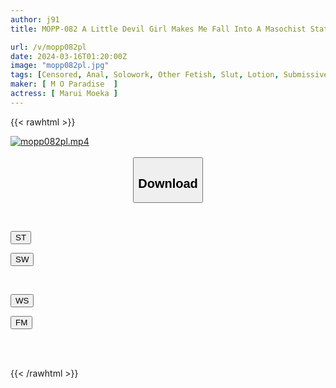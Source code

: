 ```yaml
---
author: j91
title: MOPP-082 A Little Devil Girl Makes Me Fall Into A Masochist State! Female Ejaculation WAM Moeka Marui

url: /v/mopp082pl
date: 2024-03-16T01:20:00Z
image: "mopp082pl.jpg"
tags: [Censored, Anal, Solowork, Other Fetish, Slut, Lotion, Submissive Men	]
maker: [ M O Paradise  ]
actress: [ Marui Moeka ]
---
```



{{< rawhtml >}}

<div class="video" data-videoid="g9WQ9302bBTqd92">
    <a href="javascript:;">
        <img src="/v/mopp082pl/mopp082pl.jpg" width="WIDTH" height="HEIGHT" alt="mopp082pl.mp4" loading="lazy">
    </a>
</div>

<script type="text/javascript" src="https://j91.asia/asset/on-demand-st.js"></script>

<br>
  <link rel="stylesheet" href="https://j91.asia/asset/bs5.css">
  
  <center>
  <button class="btn btn-primary" type="button" data-bs-toggle="collapse" data-bs-target=".multi-collapse" aria-expanded="false" aria-controls="multiCollapseExample1 multiCollapseExample2"><h2>Download</h2></button></center>
</p>
<div class="row">
  <div class="col">
    <div class="collapse multi-collapse" id="multiCollapseExample1">
      <div class="card card-body">
	      	      <br>
<div class="buttons">  
<p><a href="https://streamtape.to/v/g9WQ9302bBTqd92" target="_blank"><button class="btn-hover color-3"><i class="fa fa-download"></i> ST</button></a></p>
<p><a href="https://asnwish.com/lr3906m7rjs6" target="_blank"><button class="btn-hover color-2"><i class="fa fa-download"></i> SW</button></a></p></div>
    </div>
  </div>
</div>
  <div class="col">
    <div class="collapse multi-collapse" id="multiCollapseExample2">
      <div class="card card-body">
	      <br>
<div class="buttons">
<p><a href="javascript:;"><button class="btn-hover color-9"><i class="fa fa-download"></i> WS</button></a></p>
<p><a href="javascript:;"><button class="btn-hover color-8"><i class="fa fa-download"></i> FM</button></a></p></div>
<br><br>
      </div>
    </div>
  </div>
</div>

{{< /rawhtml >}}